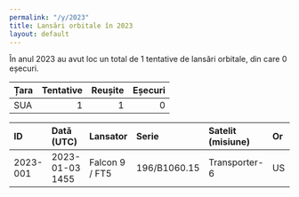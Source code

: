 ```yaml
---
permalink: "/y/2023"
title: Lansări orbitale în 2023
layout: default
---
```


În anul 2023 au avut loc un total de 1 tentative de lansări orbitale, din care 0 eșecuri.


| Țara   |   Tentative |   Reușite |   Eșecuri |
|:-------|------------:|----------:|----------:|
| SUA    |           1 |         1 |         0 |


| ID       | Dată (UTC)      | Lansator       | Serie        | Satelit (misiune)   | Or   | Centru   | R   |
|:---------|:----------------|:---------------|:-------------|:--------------------|:-----|:---------|:----|
| 2023-001 | 2023-01-03 1455 | Falcon 9 / FT5 | 196/B1060.15 | Transporter-6       | US   | CC+LC40  | S   |
